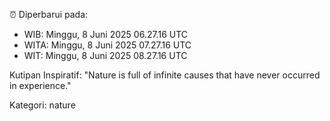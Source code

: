 ⏰ Diperbarui pada:
- WIB: Minggu, 8 Juni 2025 06.27.16 UTC
- WITA: Minggu, 8 Juni 2025 07.27.16 UTC
- WIT: Minggu, 8 Juni 2025 08.27.16 UTC

Kutipan Inspiratif:
"Nature is full of infinite causes that have never occurred in experience."


Kategori: nature

